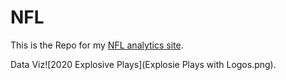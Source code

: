 # NFL

This is the Repo for my [NFL analytics site](https://stephanteodosescu.com/NFL/index.html).

Data Viz![2020 Explosive Plays](Explosie Plays with Logos.png).
